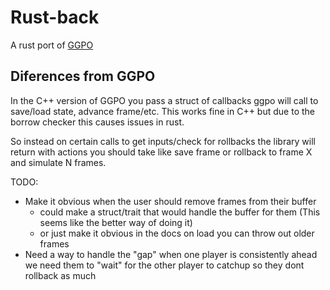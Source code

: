 # Rust-back

A rust port of [GGPO](https://github.com/pond3r/ggpo)

## Diferences from GGPO

In the C++ version of GGPO you pass a struct of callbacks ggpo will call to save/load state, advance frame/etc.
This works fine in C++ but due to the borrow checker this causes issues in rust.

So instead on certain calls to get inputs/check for rollbacks the library will return with actions you should take like save frame or rollback to frame X and simulate N frames.

TODO:

- Make it obvious when the user should remove frames from their buffer
  - could make a struct/trait that would handle the buffer for them (This seems like the better way of doing it)
  - or just make it obvious in the docs on load you can throw out older frames
- Need a way to handle the "gap" when one player is consistently ahead we need them to "wait" for the other player to catchup so they dont rollback as much
